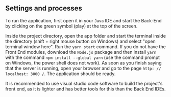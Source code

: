 ## Settings and processes

To run the application, first open it in your ```Java``` IDE and start the Back-End by clicking on the green symbol (play) at the top of the screen.

Inside the project directory, open the app folder and start the terminal inside the directory (shift + right mouse button on Windows) and select "open terminal window here". Run the ```yarn start``` command. If you do not have the Front End modules, download the ```Node.js``` package and then install ```yarn``` with the command ```npm install --global yarn``` (use the command prompt on Windows, the power shell does not work). As soon as you finish saying that the server is running, open your browser and go to the page ```http: // localhost: 3000 /```. The application should be ready.

It is recommended to use visual studio code software to build the project's front end, as it is lighter and has better tools for this than the Back End IDEs.